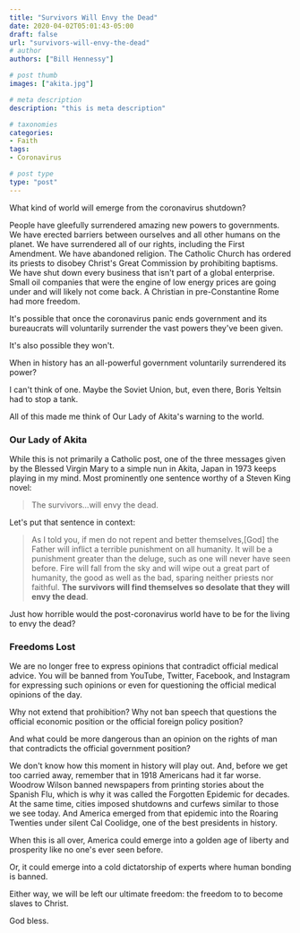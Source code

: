 ```yaml
---
title: "Survivors Will Envy the Dead"
date: 2020-04-02T05:01:43-05:00
draft: false
url: "survivors-will-envy-the-dead"
# author
authors: ["Bill Hennessy"]

# post thumb
images: ["akita.jpg"]

# meta description
description: "this is meta description"

# taxonomies
categories: 
- Faith
tags:
- Coronavirus

# post type
type: "post"
---
```


What kind of world will emerge from the coronavirus shutdown? 

People have gleefully surrendered amazing new powers to governments. We have erected barriers between ourselves and all other humans on the planet. We have surrendered all of our rights, including the First Amendment. We have abandoned religion. The Catholic Church has ordered its priests to disobey Christ's Great Commission by prohibiting baptisms. We have shut down every business that isn't part of a global enterprise. Small oil companies that were the engine of low energy prices are going under and will likely not come back. A Christian in pre-Constantine Rome had more freedom.

It's possible that once the coronavirus panic ends government and its bureaucrats will voluntarily surrender the vast powers they've been given. 

It's also possible they won't.

When in history has an all-powerful government voluntarily surrendered its power? 

I can't think of one. Maybe the Soviet Union, but, even there, Boris Yeltsin had to stop a tank. 

All of this made me think of Our Lady of Akita's warning to the world. 

### Our Lady of Akita

While this is not primarily a Catholic post, one of the three messages given by the Blessed Virgin Mary to a simple nun in Akita, Japan in 1973 keeps playing in my mind. Most prominently one sentence worthy of a Steven King novel:

> The survivors...will envy the dead.

Let's put that sentence in context:

> As I told you, if men do not repent and better themselves,[God] the Father will inflict a terrible punishment on all humanity. It will be a punishment greater than the deluge, such as one will never have seen before. Fire will fall from the sky and will wipe out a great part of humanity, the good as well as the bad, sparing neither priests nor faithful. **The survivors will find themselves so desolate that they will envy the dead**. 

Just how horrible would the post-coronavirus world have to be for the living to envy the dead?

### Freedoms Lost

We are no longer free to express opinions that contradict official medical advice. You will be banned from YouTube, Twitter, Facebook, and Instagram for expressing such opinions or even for questioning the official medical opinions of the day. 

Why not extend that prohibition? Why not ban speech that questions the official economic position or the official foreign policy position? 

And what could be more dangerous than an opinion on the rights of man that contradicts the official government position? 

We don't know how this moment in history will play out. And, before we get too carried away, remember that in 1918 Americans had it far worse. Woodrow Wilson banned newspapers from printing stories about the Spanish Flu, which is why it was called the Forgotten Epidemic for decades. At the same time, cities imposed shutdowns and curfews similar to those we see today. And America emerged from that epidemic into the Roaring Twenties under silent Cal Coolidge, one of the best presidents in history. 

When this is all over, America could emerge into a golden age of liberty and prosperity like no one's ever seen before. 

Or, it could emerge into a cold dictatorship of experts where human bonding is banned. 

Either way, we will be left our ultimate freedom: the freedom to to become slaves to Christ. 

God bless. 